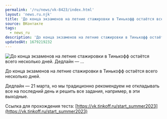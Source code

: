 ```yaml
---
permalink: '/ru/news/vk-8423/index.html'
layout: 'news.ru.njk'
title: 'До конца экзаменов на летние стажировки в Тинькофф остаётся всего несколько дней. Дедлайн — …'
source: ВКонтакте
tags:
  - news_ru
description: 'До конца экзаменов на летние стажировки в Тинькофф остаётся всего несколько дней. Дедлайн — …'
updatedAt: 1679219232
---
```

![До конца экзаменов на летние стажировки в Тинькофф остаётся всего несколько дней. Дедлайн — …](https://sun1-29.userapi.com/impg/61uaYPOpweeRv_ZiY4bFKspON9cS4A9qSuLmAQ/wiMDP2YLEoI.jpg?size=1080x1080&quality=96&sign=a2c6f158b40657d82206291d3edf5b36&c_uniq_tag=aBDOw3V8ZfqR99y2rYEp7i6QFsdqQIKmO-wifwEkRJw&type=album)

До конца экзаменов на летние стажировки в Тинькофф остаётся всего несколько дней.

Дедлайн — 21 марта, но мы традиционно рекомендуем не откладывать все на последний день и решить все задания, например, в эти выходные.

Ссылка для прохождения теста: [https://vk.tinkoff.ru/start_summer2023](https://vk.tinkoff.ru/start_summer2023)
